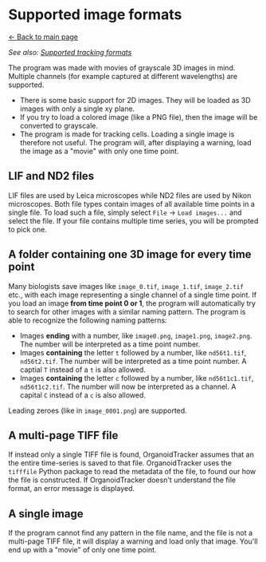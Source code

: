 # Supported image formats
[← Back to main page](INDEX.md)

*See also: [Supported tracking formats](TRACKING_FORMATS.md)*

The program was made with movies of grayscale 3D images in mind. Multiple channels (for example captured at different wavelengths) are supported.

* There is some basic support for 2D images. They will be loaded as 3D images with only a single xy plane.
* If you try to load a colored image (like a PNG file), then the image will be converted to grayscale.
* The program is made for tracking cells. Loading a single image is therefore not useful. The program will, after displaying a warning, load the image as a "movie" with only one time point.

## LIF and ND2 files
LIF files are used by Leica microscopes while ND2 files are used by Nikon microscopes. Both file types contain images of all available time points in a single file. To load such a file, simply select `File` -> `Load images...` and select the file. If your file contains multiple time series, you will be prompted to pick one.

## A folder containing one 3D image for every time point
Many biologists save images like `image_0.tif`, `image_1.tif`, `image_2.tif` etc., with each image representing a single channel of a single time point. If you load an image **from time point 0 or 1**, the program will automatically try to search for other images with a similar naming pattern. The program is able to recognize the following naming patterns:

* Images **ending** with a number, like `image0.png`, `image1.png`, `image2.png`. The number will be interpreted as a time point number.
* Images **containing** the letter `t` followed by a number, like `nd56t1.tif`, `nd56t2.tif`. The number will be interpreted as a time point number. A captial `T` instead of a `t` is also allowed.
* Images **containing** the letter `c` followed by a number, like `nd56t1c1.tif`, `nd56t1c2.tif`. The number will now be interpreted as a channel. A capital `C` instead of a `c` is also allowed.

Leading zeroes (like in `image_0001.png`) are supported.

## A multi-page TIFF file
If instead only a single TIFF file is found, OrganoidTracker assumes that an the entire time-series is saved to that file. OrganoidTracker uses the `tifffile` Python package to read the metadata of the file, to found our how the file is constructed. If OrganoidTracker doesn't understand the file format, an error message is displayed.

## A single image
If the program cannot find any pattern in the file name, and the file is not a multi-page TIFF file, it will display a warning and load only that image. You'll end up with a "movie" of only one time point.
